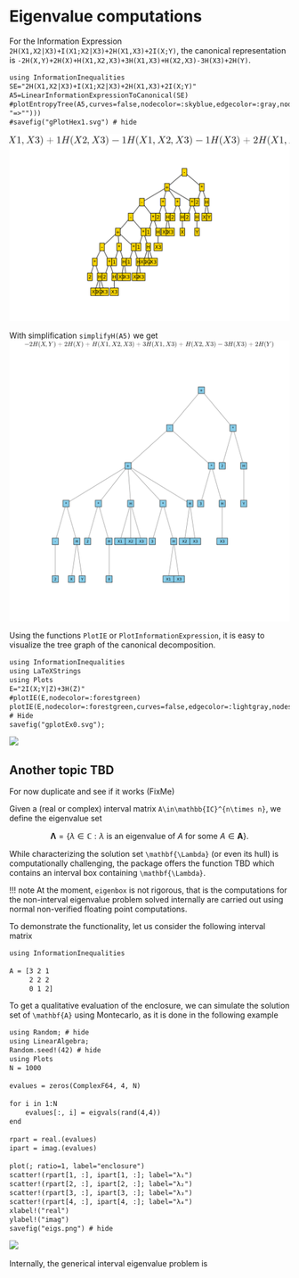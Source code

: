 # Eigenvalue computations


For the Information Expression ``2H(X1,X2|X3)+I(X1;X2|X3)+2H(X1,X3)+2I(X;Y)``, the canonical representation is ``-2H(X,Y)+2H(X)+H(X1,X2,X3)+3H(X1,X3)+H(X2,X3)-3H(X3)+2H(Y)``.


```@example entropicHex1
using InformationInequalities
SE="2H(X1,X2|X3)+I(X1;X2|X3)+2H(X1,X3)+2I(X;Y)"
A5=LinearInformationExpressionToCanonical(SE)
#plotEntropyTree(A5,curves=false,nodecolor=:skyblue,edgecolor=:gray,nodesize=0.13,nodeshape=:rect,titlefontsize=10,title=latexstring(replace((A5),"*"=>""," "=>"")))
#savefig("gPlotHex1.svg") # hide
```

![](./../assets/HgaphEx1.svg)


With simplification `simplifyH(A5)` we get
![](./../assets/HgraphEx1min.svg)


Using the functions `PlotIE` or `PlotInformationExpression`, it is easy to visualize the tree graph of the canonical decomposition.

```@example simpletreeEx1
using InformationInequalities
using LaTeXStrings
using Plots
E="2I(X;Y|Z)+3H(Z)"
#plotIE(E,nodecolor=:forestgreen)
plotIE(E,nodecolor=:forestgreen,curves=false,edgecolor=:lightgray,nodeshape=:rect,title=latexstring(LinearInformationExpressionToCanonical(E))); # Hide
savefig("gplotEx0.svg");
```
![](gplotEx0.svg)

## Another topic TBD
For now duplicate and see if it works (FixMe)

Given a (real or complex) interval matrix ``A\in\mathbb{IC}^{n\times n}``, we define the eigenvalue set 

```math
\mathbf{\Lambda}=\{\lambda\in\mathbb{C}: \lambda\text{ is an eigenvalue of }A\text{ for some }A\in\mathbf{A}\}.
```

While characterizing the solution set ``\mathbf{\Lambda}`` (or even its hull) is computationally challenging, the package offers the function TBD which contains an interval box containing ``\mathbf{\Lambda}``. 

!!! note
    At the moment, `eigenbox` is not rigorous, that is the computations for the non-interval eigenvalue problem solved internally are carried out using normal non-verified floating point computations.

To demonstrate the functionality, let us consider the following interval matrix

```@example eigs
using InformationInequalities

A = [3 2 1
     2 2 2
     0 1 2]
```



To get a qualitative evaluation of the enclosure, we can simulate the solution set of ``\mathbf{A}`` using Montecarlo, as it is done in the following example

```@example eigs
using Random; # hide
using LinearAlgebra;
Random.seed!(42) # hide
using Plots
N = 1000

evalues = zeros(ComplexF64, 4, N)

for i in 1:N
    evalues[:, i] = eigvals(rand(4,4))
end

rpart = real.(evalues)
ipart = imag.(evalues)

plot(; ratio=1, label="enclosure")
scatter!(rpart[1, :], ipart[1, :]; label="λ₁")
scatter!(rpart[2, :], ipart[2, :]; label="λ₂")
scatter!(rpart[3, :], ipart[3, :]; label="λ₃")
scatter!(rpart[4, :], ipart[4, :]; label="λ₄")
xlabel!("real")
ylabel!("imag")
savefig("eigs.png") # hide
```

![](eigs.png)

Internally, the generical interval eigenvalue problem is